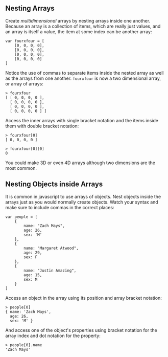 ## Nesting Arrays

Create *multidimensional* arrays by nesting arrays inside one another. Because an array is a collection of items, which are really just values, and an array is itself a value, the item at some index can be another array:

	var fourxfour = [
		[0, 0, 0, 0],
		[0, 0, 0, 0],
		[0, 0, 0, 0],
		[0, 0, 0, 0]
	]

Notice the use of commas to separate items inside the nested array as well as the arrays from one another. `fourxfour` is now a two dimensional array, or array of arrays:

	> fourxfour
	[ [ 0, 0, 0, 0 ],
	  [ 0, 0, 0, 0 ],
	  [ 0, 0, 0, 0 ],
	  [ 0, 0, 0, 0 ] ]

Access the inner arrays with single bracket notation and the items inside them with double bracket notation:

	> fourxfour[0]
	[ 0, 0, 0, 0 ]

	> fourxfour[0][0]
	0

You could make 3D or even 4D arrays although two dimensions are the most common.

## Nesting Objects inside Arrays

It is common in javascript to use arrays of objects. Nest objects inside the arrays just as you would normally create objects. Watch your syntax and make sure to include commas in the correct places:

	var people = [
		{
			name: "Zach Mays",
			age: 26,
			sex: 'M'
		},
		{
			name: "Margaret Atwood",
			age: 29,
			sex: F
		},
		{
			name: "Justin Amazing",
			age: 15,
			sex: M
		}
	]

Access an object in the array using its position and array bracket notation:

	> people[0]
	{ name: 'Zach Mays',
	  age: 26,
	  sex: 'M' }

And access one of the object's properties using bracket notation for the array index and dot notation for the property:

	> people[0].name
	'Zach Mays'

